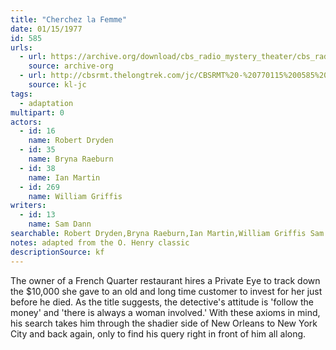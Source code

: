 ```yaml
---
title: "Cherchez la Femme"
date: 01/15/1977
id: 585
urls: 
  - url: https://archive.org/download/cbs_radio_mystery_theater/cbs_radio_mystery_theater-0551-0600.zip/cbs_radio_mystery_theater-0551-0600%2Fcbsrmt_0585_cherchez_la_femme.mp3
    source: archive-org
  - url: http://cbsrmt.thelongtrek.com/jc/CBSRMT%20-%20770115%200585%20Cherchez%20la%20femme%20vbr%20fb_jc.mp3
    source: kl-jc
tags: 
  - adaptation
multipart: 0
actors:  
  - id: 16
    name: Robert Dryden  
  - id: 35
    name: Bryna Raeburn  
  - id: 38
    name: Ian Martin  
  - id: 269
    name: William Griffis
writers:  
  - id: 13
    name: Sam Dann
searchable: Robert Dryden,Bryna Raeburn,Ian Martin,William Griffis Sam Dann
notes: adapted from the O. Henry classic
descriptionSource: kf
---
```

The owner of a French Quarter restaurant hires a Private Eye to track down the $10,000 she gave to an old and long time customer to invest for her just before he died. As the title suggests, the detective's attitude is 'follow the money' and 'there is always a woman involved.' With these axioms in mind, his search takes him through the shadier side of New Orleans to New York City and back again, only to find his query right in front of him all along.